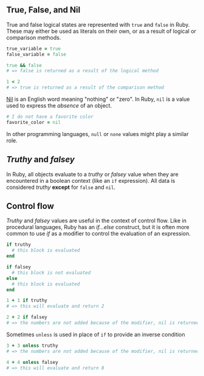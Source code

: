 ## True, False, and Nil

True and false logical states are represented with `true` and `false` in Ruby. These may either be used as literals on their own, or as a result of logical or comparison methods.

```ruby
true_variable = true
false_variable = false

true && false
# => false is returned as a result of the logical method

1 < 2
# => true is returned as a result of the comparison method
```

[Nil][nil-dictionary] is an English word meaning "nothing" or "zero". In Ruby, `nil` is a value used to express the _absence_ of an object.

```ruby
# I do not have a favorite color
favorite_color = nil
```

In other programming languages, `null` or `none` values might play a similar role.

## _Truthy_ and _falsey_

In Ruby, all objects evaluate to a _truthy_ or _falsey_ value when they are encountered in a boolean context (like an `if` expression). All data is considered _truthy_ **except** for `false` and `nil`.

## Control flow

_Truthy_ and _falsey_ values are useful in the context of control flow. Like in procedural languages, Ruby has an _if...else_ construct, but it is often more common to use _if_ as a modifier to control the evaluation of an expression.

```ruby
if truthy
  # this block is evaluated
end

if falsey
  # this block is not evaluated
else
  # this block is evaluated
end

1 + 1 if truthy
# => this will evaluate and return 2

2 + 2 if falsey
# => the numbers are not added because of the modifier, nil is returned
```

Sometimes `unless` is used in place of `if` to provide an inverse condition

```ruby
3 + 3 unless truthy
# => the numbers are not added because of the modifier, nil is returned

4 + 4 unless falsey
# => this will evaluate and return 8
```

[nil-dictionary]: https://www.merriam-webster.com/dictionary/nil
